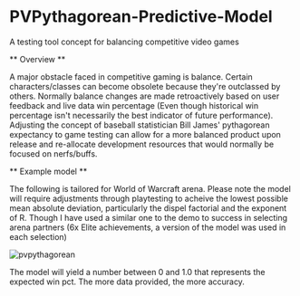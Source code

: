 # PVPythagorean-Predictive-Model
A testing tool concept for balancing competitive video games

** Overview **

A major obstacle faced in competitive gaming is balance. Certain characters/classes can become obsolete because they're outclassed by others. Normally balance changes are made retroactively based on user feedback and live data win percentage (Even though historical win percentage isn't necessarily the best indicator of future performance). Adjusting the concept of baseball statistician Bill James' pythagorean expectancy to game testing can allow for a more balanced product upon release and re-allocate development resources that would normally be focused on nerfs/buffs.


** Example model **

The following is tailored for World of Warcraft arena. Please note the model will require adjustments through playtesting to acheive the lowest possible mean absolute deviation, particularly the dispel factorial and the exponent of R. Though I have used a similar one to the demo to success in selecting arena partners (6x Elite achievements, a version of the model was used in each selection)


![pvpythagorean](https://github.com/dodgen92/PVPythagorean-Predictive-Model/assets/58264866/c00fc0f8-a96c-4f5e-9cd7-6798f7c42ca0)

The model will yield a number between 0 and 1.0 that represents the expected win pct. The more data provided, the more accuracy.
